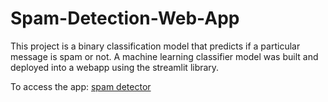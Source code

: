 # Spam-Detection-Web-App

This project is a binary classification model that predicts if a particular message is spam or not.
A machine learning classifier model was built and deployed into a webapp using the streamlit library.

To access the app: [spam detector](bit.ly/spam_message_detector)
